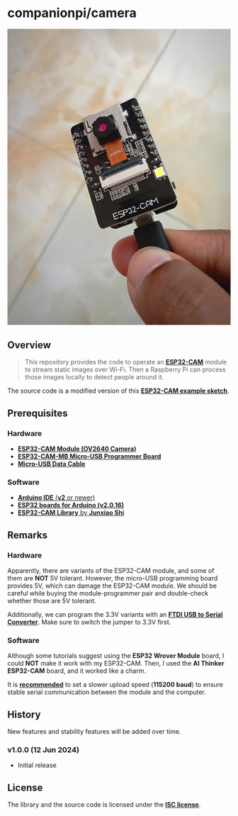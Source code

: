 # companionpi/camera

<center><img src="index.jpg" alt="ESP32-CAM"/></center>

## Overview

> This repository provides the code to operate an [**ESP32-CAM**][1] module to stream static images over Wi-Fi. Then a Raspberry Pi can process those images locally to detect people around it.

The source code is a modified version of this [**ESP32-CAM example sketch**][10].

## Prerequisites

### Hardware

-   [**ESP32-CAM Module (OV2640 Camera)**][5]
-   [**ESP32-CAM-MB Micro-USB Programmer Board**][6]
-   [**Micro-USB Data Cable**][7]

### Software

-   [**Arduino IDE** (**v2** or newer)][2]
-   [**ESP32 boards for Arduino (v2.0.16)**][3]
-   [**ESP32-CAM Library** by **Junxiao Shi**][4]

## Remarks

### Hardware

Apparently, there are variants of the ESP32-CAM module, and some of them are **NOT** 5V tolerant. However, the micro-USB programming board provides 5V, which can damage the ESP32-CAM module. We should be careful while buying the module-programmer pair and double-check whether those are 5V tolerant.

Additionally, we can program the 3.3V variants with an [**FTDI USB to Serial Converter**][8]. Make sure to switch the jumper to 3.3V first.

### Software

Although some tutorials suggest using the **ESP32 Wrover Module** board, I could **NOT** make it work with my ESP32-CAM. Then, I used the **AI Thinker ESP32-CAM** board, and it worked like a charm.

It is [**recommended**][9] to set a slower upload speed (**115200 baud**) to ensure stable serial communication between the module and the computer.

## History

New features and stability features will be added over time.

### v1.0.0 (12 Jun 2024)

-   Initial release

## License

The library and the source code is licensed under the [**ISC license**][0].

<!-- links go here -->

[0]: https://github.com/yoursunny/esp32cam/blob/main/LICENSE
[1]: https://randomnerdtutorials.com/esp32-cam-video-streaming-face-recognition-arduino-ide/
[2]: https://www.arduino.cc/en/software
[3]: https://espressif.github.io/arduino-esp32/package_esp32_index.json
[4]: https://github.com/yoursunny/esp32cam
[5]: https://store.roboticsbd.com/arduino-boards/1407-esp32-cam-wifi-bluetooth-camera-module-development-board-esp32-with-camera-module-ov2640-robotics-bangladesh.html
[6]: https://store.roboticsbd.com/internet-of-things-iot/2044-esp32-cam-mb-micro-usb-download-module-for-esp32-cam-development-board-robotics-bangladesh.html
[7]: https://www.ryans.com/ugreen-usb-male-to-micro-usb-1-meter-black-usb-cable
[8]: https://store.roboticsbd.com/robotics-parts/658-ftdi-usb-to-ttl-serial-converter-adapter-ft232rl-in-bangladesh.html
[9]: https://arduino.stackexchange.com/a/93933
[10]: https://github.com/yoursunny/esp32cam/tree/main/examples/WifiCam

